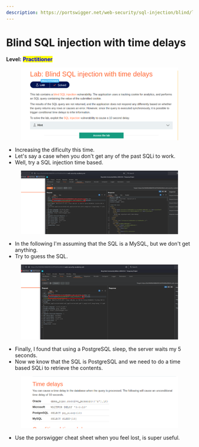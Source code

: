 ```yaml
---
description: https://portswigger.net/web-security/sql-injection/blind/lab-time-delays
---
```


# Blind SQL injection with time delays

**Level:** <mark style="color:blue;">**Practitioner**</mark>

<figure><img src="../../../../../.gitbook/assets/BlindSQLinjectionwithtimedelays1.png" alt=""><figcaption></figcaption></figure>

* Increasing the dificulty this time.
* Let's say a case when you don't get any of the past SQLi to work.
* Well, try a SQL injection time based.

<figure><img src="../../../../../.gitbook/assets/BlindSQLinjectionwithtimedelays2.png" alt=""><figcaption></figcaption></figure>

* In the following I'm assuming that the SQL is a MySQL, but we don't get anything.
* Try to guess the SQL.

<figure><img src="../../../../../.gitbook/assets/BlindSQLinjectionwithtimedelays3.png" alt=""><figcaption></figcaption></figure>

* Finally, I found that using a PostgreSQL sleep, the server waits my 5 seconds.
* Now we know that the SQL is PostgreSQL and we need to do a time based SQLi to retrieve the contents.

<figure><img src="../../../../../.gitbook/assets/BlindSQLinjectionwithtimedelays4.png" alt=""><figcaption></figcaption></figure>

* Use the porswigger cheat sheet when you feel lost, is super useful.
